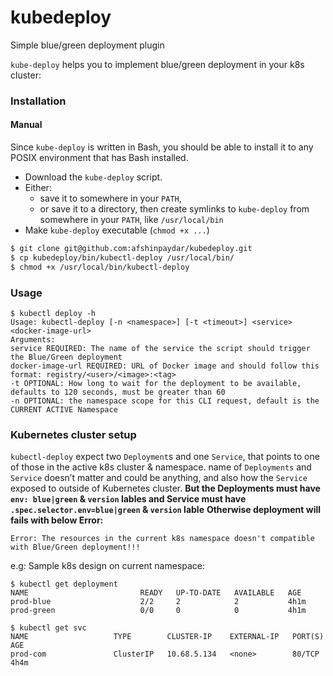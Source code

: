 # kubedeploy
Simple blue/green deployment plugin

`kube-deploy` helps you to implement blue/green deployment in your k8s cluster:

### Installation

#### Manual

Since `kube-deploy` is written in Bash, you should be able to install it to any POSIX environment that has Bash installed.


- Download the `kube-deploy` script.
- Either:
  - save it to somewhere in your `PATH`,
  - or save it to a directory, then create symlinks to `kube-deploy` from
    somewhere in your `PATH`, like `/usr/local/bin`
- Make `kube-deploy` executable (`chmod +x ...`)

```bash
$ git clone git@github.com:afshinpaydar/kubedeploy.git
$ cp kubedeploy/bin/kubectl-deploy /usr/local/bin/
$ chmod +x /usr/local/bin/kubectl-deploy
```

### Usage

```
$ kubectl deploy -h
Usage: kubectl-deploy [-n <namespace>] [-t <timeout>] <service> <docker-image-url>
Arguments:
service REQUIRED: The name of the service the script should trigger the Blue/Green deployment
docker-image-url REQUIRED: URL of Docker image and should follow this format: registry/<user>/<image>:<tag>
-t OPTIONAL: How long to wait for the deployment to be available, defaults to 120 seconds, must be greater than 60
-n OPTIONAL: the namespace scope for this CLI request, default is the CURRENT ACTIVE Namespace

```
### Kubernetes cluster setup
`kubectl-deploy` expect two `Deployment`s and one `Service`, that points to one of those in the active k8s cluster & namespace.
name of `Deployments` and `Service` doesn’t matter and could be anything, and also how the `Service` exposed to outside of
Kubernetes cluster.
**But the Deployments must have `env: blue|green` & `version` lables and Service must have `.spec.selector.env=blue|green` & `version` lable**
**Otherwise deployment will fails with below Error:**
```
Error: The resources in the current k8s namespace doesn't compatible with Blue/Green deployment!!!
```

e.g: Sample k8s design on current namespace:
```
$ kubectl get deployment
NAME                         READY   UP-TO-DATE   AVAILABLE   AGE
prod-blue                    2/2     2            2           4h1m
prod-green                   0/0     0            0           4h1m

$ kubectl get svc
NAME                   TYPE        CLUSTER-IP    EXTERNAL-IP   PORT(S)   AGE
prod-com               ClusterIP   10.68.5.134   <none>        80/TCP    4h4m
```
